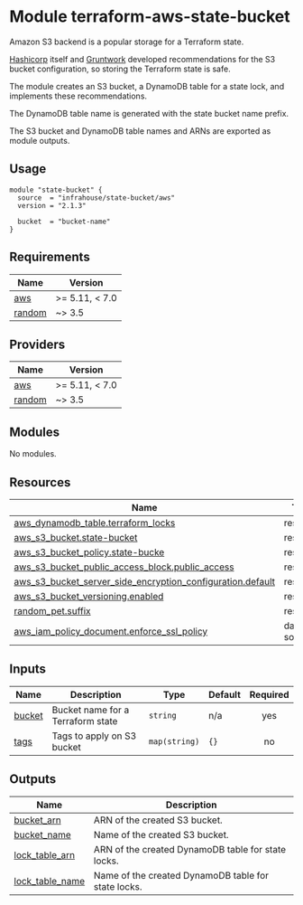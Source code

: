 # Module terraform-aws-state-bucket

Amazon S3 backend is a popular storage for a Terraform state.

[Hashicorp](https://developer.hashicorp.com/terraform/language/settings/backends/s3) itself 
and [Gruntwork](https://blog.gruntwork.io/how-to-manage-terraform-state-28f5697e68fa)
developed recommendations for the S3 bucket configuration, 
so storing the Terraform state is safe.

The module creates an S3 bucket, a DynamoDB table for a state lock, 
and implements these recommendations.

The DynamoDB table name is generated with the state bucket name 
prefix.

The S3 bucket and DynamoDB table names and ARNs are exported as module 
outputs.

## Usage

```hcl
module "state-bucket" {
  source  = "infrahouse/state-bucket/aws"
  version = "2.1.3"

  bucket  = "bucket-name"
}
```
## Requirements

| Name | Version |
|------|---------|
| <a name="requirement_aws"></a> [aws](#requirement\_aws) | >= 5.11, < 7.0 |
| <a name="requirement_random"></a> [random](#requirement\_random) | ~> 3.5 |

## Providers

| Name | Version |
|------|---------|
| <a name="provider_aws"></a> [aws](#provider\_aws) | >= 5.11, < 7.0 |
| <a name="provider_random"></a> [random](#provider\_random) | ~> 3.5 |

## Modules

No modules.

## Resources

| Name | Type |
|------|------|
| [aws_dynamodb_table.terraform_locks](https://registry.terraform.io/providers/hashicorp/aws/latest/docs/resources/dynamodb_table) | resource |
| [aws_s3_bucket.state-bucket](https://registry.terraform.io/providers/hashicorp/aws/latest/docs/resources/s3_bucket) | resource |
| [aws_s3_bucket_policy.state-bucke](https://registry.terraform.io/providers/hashicorp/aws/latest/docs/resources/s3_bucket_policy) | resource |
| [aws_s3_bucket_public_access_block.public_access](https://registry.terraform.io/providers/hashicorp/aws/latest/docs/resources/s3_bucket_public_access_block) | resource |
| [aws_s3_bucket_server_side_encryption_configuration.default](https://registry.terraform.io/providers/hashicorp/aws/latest/docs/resources/s3_bucket_server_side_encryption_configuration) | resource |
| [aws_s3_bucket_versioning.enabled](https://registry.terraform.io/providers/hashicorp/aws/latest/docs/resources/s3_bucket_versioning) | resource |
| [random_pet.suffix](https://registry.terraform.io/providers/hashicorp/random/latest/docs/resources/pet) | resource |
| [aws_iam_policy_document.enforce_ssl_policy](https://registry.terraform.io/providers/hashicorp/aws/latest/docs/data-sources/iam_policy_document) | data source |

## Inputs

| Name | Description | Type | Default | Required |
|------|-------------|------|---------|:--------:|
| <a name="input_bucket"></a> [bucket](#input\_bucket) | Bucket name for a Terraform state | `string` | n/a | yes |
| <a name="input_tags"></a> [tags](#input\_tags) | Tags to apply on S3 bucket | `map(string)` | `{}` | no |

## Outputs

| Name | Description |
|------|-------------|
| <a name="output_bucket_arn"></a> [bucket\_arn](#output\_bucket\_arn) | ARN of the created S3 bucket. |
| <a name="output_bucket_name"></a> [bucket\_name](#output\_bucket\_name) | Name of the created S3 bucket. |
| <a name="output_lock_table_arn"></a> [lock\_table\_arn](#output\_lock\_table\_arn) | ARN of the created DynamoDB table for state locks. |
| <a name="output_lock_table_name"></a> [lock\_table\_name](#output\_lock\_table\_name) | Name of the created DynamoDB table for state locks. |
